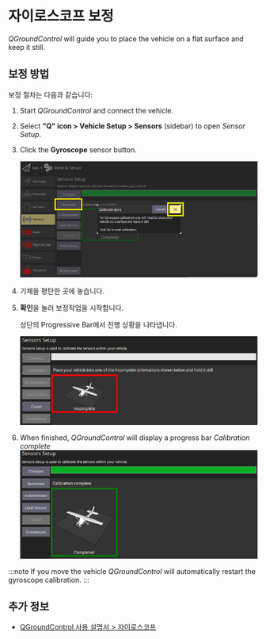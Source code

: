 # 자이로스코프 보정

_QGroundControl_ will guide you to place the vehicle on a flat surface and keep it still.

## 보정 방법

보정 절차는 다음과 같습니다:

1. Start _QGroundControl_ and connect the vehicle.
1. Select **"Q" icon > Vehicle Setup > Sensors** (sidebar) to open _Sensor Setup_.
1. Click the **Gyroscope** sensor button.

   ![자이로스코프 보정 PX4 선택](../../assets/qgc/setup/sensor/gyroscope_calibrate_px4.png)

1. 기체을 평탄한 곳에 놓습니다.
1. **확인**을 눌러 보정작업을 시작합니다.

   상단의 Progressive Bar에서 진행 상황을 나타냅니다.

   ![PX4에서 자이로스코프 보정 진행 중](../../assets/qgc/setup/sensor/gyroscope_calibrate_progress_px4.png)

1. When finished, _QGroundControl_ will display a progress bar _Calibration complete_ ![PX4에서 자이로스코프 보정 완료](../../assets/qgc/setup/sensor/gyroscope_calibrate_complete_px4.png)

:::note
If you move the vehicle _QGroundControl_ will automatically restart the gyroscope calibration.
:::

## 추가 정보

- [QGroundControl 사용 설명서 > 자이로스코프](https://docs.qgroundcontrol.com/master/en/qgc-user-guide/setup_view/sensors_px4.html#gyroscope)
